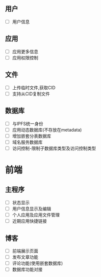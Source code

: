 ## 用户

- [ ] 用户信息

## 应用

- [ ] 应用更多信息
- [ ] 应用权限控制

## 文件

- [ ] 上传临时文件,获取CID
- [ ] 支持从CID复制文件

## 数据库

- [ ] 与IPFS统一身份
- [ ] 应用动态数据库(不存放在metadata)
- [ ] 增加嵌套分表数据库
- [ ] 域名服务数据库
- [ ] 访问控制-限制子数据库类型及访问控制类型

# 前端

## 主程序

- [ ] 状态显示
- [ ] 用户信息显示及编辑
- [ ] 个人应用及应用文件管理
- [ ] 近期应用快捷链接

## 博客

- [ ] 前端展示页面
- [ ] 发布文章功能
- [ ] 评论功能(使用嵌套数据库)
- [ ] 数据库功能对接